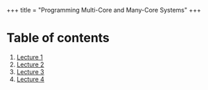 +++
title = "Programming Multi-Core and Many-Core Systems"
+++
# Table of contents
1. [Lecture 1](lecture-1)
2. [Lecture 2](lecture-2)
3. [Lecture 3](lecture-3)
4. [Lecture 4](lecture-4)
